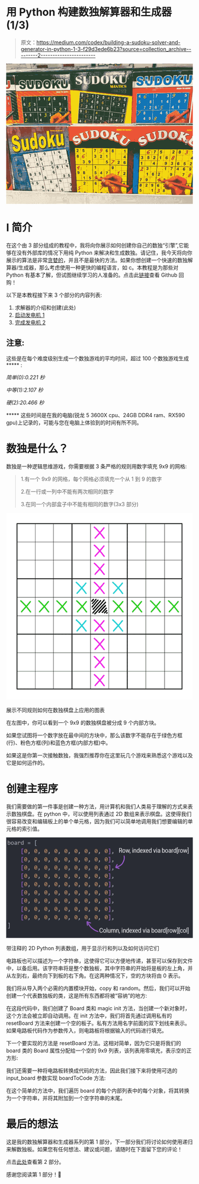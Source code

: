 # 用 Python 构建数独解算器和生成器(1/3)

> 原文：<https://medium.com/codex/building-a-sudoku-solver-and-generator-in-python-1-3-f29d3ede6b23?source=collection_archive---------2----------------------->

![](img/083d426c32cd3c9bc7565073ff92e1a5.png)

# I 简介

在这个由 3 部分组成的教程中，我将向你展示如何创建你自己的数独“引擎”,它能够在没有外部库的情况下用纯 Python 来解决和生成数独。请记住，我今天将向你展示的算法是非常[贪婪的](https://www.freecodecamp.org/news/what-is-a-greedy-algorithm/)，并且不是最快的方法。如果你想创建一个快速的数独解算器/生成器，那么考虑使用一种更快的编程语言，如 c。本教程是为那些对 Python 有基本了解，但试图继续学习的人准备的。点击此[链接](https://github.com/1Blademaster/sudoku_engine)查看 Github 回购！

以下是本教程接下来 3 个部分的内容列表:

1.  求解器的介绍和创建(此处)
2.  [启动发电机 1](https://kushm.medium.com/building-a-sudoku-solver-and-generator-in-python-2-3-5eef3141702c)
3.  [完成发电机 2](https://kushm.medium.com/building-a-sudoku-solver-and-generator-in-python-3-3-cac73d340973)

## 注意:

这些是在每个难度级别生成一个数独游戏的平均时间，超过 100 个数独游戏生成 ***** :

*简单(0):0.221 秒*

*中等(1):2.107 秒*

*硬(2):20.466 秒*

***** 这些时间是在我的电脑(锐龙 5 3600X cpu、24GB DDR4 ram、RX590 gpu)上记录的，可能与您在电脑上体验到的时间有所不同。

# 数独是什么？

数独是一种逻辑思维游戏，你需要根据 3 条严格的规则用数字填充 9x9 的网格:

> 1.有一个 9x9 的网格，每个网格必须填充一个从 1 到 9 的数字
> 
> 2.在一行或一列中不能有两次相同的数字
> 
> 3.在同一个内部盒子中不能有相同的数字(3x3 部分)

![](img/beae494e82113c0881c3f3612960702b.png)

展示不同规则如何在数独棋盘上应用的图表

在左图中，你可以看到一个 9x9 的数独棋盘被分成 9 个内部方块。

如果您试图将一个数字放在最中间的方块中，那么该数字不能存在于绿色方框(行)、粉色方框(列)和蓝色方框(内部方框)中。

如果这是你第一次接触数独，我强烈推荐你在这里玩几个游戏来熟悉这个游戏以及它是如何运作的。

# 创建主程序

我们需要做的第一件事是创建一种方法，用计算机和我们人类易于理解的方式来表示数独棋盘。在 python 中，可以使用列表通过 2D 数组来表示棋盘。这使得我们很容易改变和编辑板上的单个单元格，因为我们可以简单地调用我们想要编辑的单元格的索引值。

![](img/8020ee08842d1811c3f50f560893325a.png)

带注释的 2D Python 列表数组，用于显示行和列以及如何访问它们

电路板也可以描述为一个字符串，这使得它可以方便地传递，甚至可以保存到文件中，以备后用。该字符串将是整个数独板，其中字符串的开始将是板的左上角，并从左到右，最终向下到板的右下角。在这两种情况下，空的方块将由 0 表示。

我们将从导入两个必需的内置模块开始，copy 和 random。然后，我们可以开始创建一个代表数独板的类，这是所有东西都将被“容纳”的地方:

在这段代码中，我们创建了 Board 类和 magic init 方法，当创建一个新对象时，这个方法会被立即自动调用。在 init 方法中，我们将首先通过调用私有的 resetBoard 方法来创建一个空的板子。私有方法用名字前面的双下划线来表示。如果电路板代码作为参数传入，则电路板将根据输入的代码进行填充。

下一个要实现的方法是 resetBoard 方法。这相对简单，因为它只是将我们的 board 类的 Board 属性分配给一个空的 9x9 列表，该列表用零填充，表示空的正方形:

我们还需要一种将电路板转换成代码的方法，因此我们接下来将使用可选的 input_board 参数实现 boardToCode 方法:

在这个简单的方法中，我们遍历 board 的每个内部列表中的每个对象，将其转换为一个字符串，并将其附加到一个空字符串的末尾。

# 最后的想法

这是我的数独解算器和生成器系列的第 1 部分，下一部分我们将讨论如何使用递归来解数独板。如果您有任何想法、建议或问题，请随时在下面留下您的评论！

点击[此处](https://kushm.medium.com/building-a-sudoku-solver-and-generator-in-python-2-3-5eef3141702c)查看第 2 部分。

感谢您阅读第 1 部分！💖